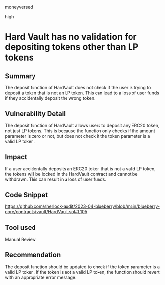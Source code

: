 moneyversed

high

# Hard Vault has no validation for depositing tokens other than LP tokens

## Summary

The deposit function of HardVault does not check if the user is trying to deposit a token that is not an LP token. This can lead to a loss of user funds if they accidentally deposit the wrong token.

## Vulnerability Detail

The deposit function of HardVault allows users to deposit any ERC20 token, not just LP tokens. This is because the function only checks if the amount parameter is zero or not, but does not check if the token parameter is a valid LP token.

## Impact

If a user accidentally deposits an ERC20 token that is not a valid LP token, the tokens will be locked in the HardVault contract and cannot be withdrawn. This can result in a loss of user funds.

## Code Snippet

https://github.com/sherlock-audit/2023-04-blueberry/blob/main/blueberry-core/contracts/vault/HardVault.sol#L105

## Tool used

Manual Review

## Recommendation

The deposit function should be updated to check if the token parameter is a valid LP token. If the token is not a valid LP token, the function should revert with an appropriate error message.